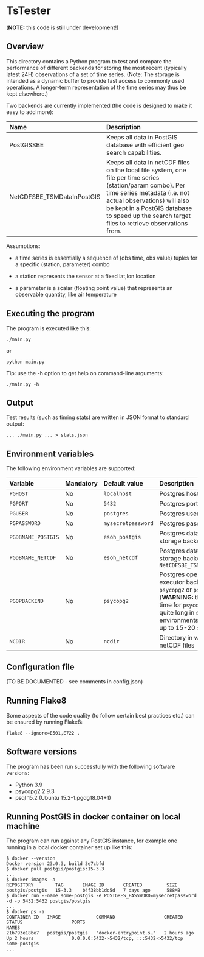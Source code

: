 # TsTester

(**NOTE:** this code is still under development!)

## Overview

This directory contains a Python program to test and compare the performance of different backends
for storing the most recent (typically latest 24H) observations of a set of time series.
(Note: The storage is intended as a dynamic buffer to provide fast access to commonly used
operations. A longer-term representation of the time series may thus be kept elsewhere.)

Two backends are currently implemented (the code is designed to make it easy to add more):

Name | Description
:--  | :--
PostGISSBE | Keeps all data in PostGIS database with efficient geo search capabilities.
NetCDFSBE_TSMDataInPostGIS | Keeps all data in netCDF files on the local file system, one file per time series (station/param combo). Per time series metadata (i.e. not actual observations) will also be kept in a PostGIS database to speed up the search target files to retrieve observations from.

Assumptions:

- a time series is essentially a sequence of (obs time, obs value) tuples for a specific
  (station, parameter) combo

- a station represents the sensor at a fixed lat,lon location

- a parameter is a scalar (floating point value) that represents an observable quantity,
  like air temperature

## Executing the program

The program is executed like this:

```text
./main.py
```

or

```text
python main.py
```

Tip: use the -h option to get help on command-line arguments:

```text
./main.py -h
```

## Output

Test results (such as timing stats) are written in JSON format to standard output:

```text
... ./main.py ... > stats.json
```

## Environment variables

The following environment variables are supported:

Variable | Mandatory | Default value | Description
:--      | :--       | :--           | :--
`PGHOST`           | No  | `localhost`        | Postgres host
`PGPORT`           | No  | `5432`             | Postgres port number
`PGUSER`           | No  | `postgres`         | Postgres user name
`PGPASSWORD`       | No  | `mysecretpassword` | Postgres password
`PGDBNAME_POSTGIS` | No  | `esoh_postgis`     | Postgres database name for storage backend `PostGISSBE`
`PGDBNAME_NETCDF`  | No  | `esoh_netcdf`      | Postgres database name for storage backend `NetCDFSBE_TSMDataInPostGIS`
`PGOPBACKEND`      | No  | `psycopg2`         | Postgres operation executor backend, one of `psycopg2` or `psql` (**WARNING:** the connection time for `psycopg2` can be quite long in some environments, sometimes up to 15-20 secs!)
`NCDIR`            | No  | `ncdir`            | Directory in which to keep netCDF files

## Configuration file

(TO BE DOCUMENTED - see comments in config.json)

## Running Flake8

Some aspects of the code quality (to follow certain best practices etc.) can be ensured by
running Flake8:

```text
flake8 --ignore=E501,E722 .
```

## Software versions

The program has been run successfully with the following software versions:

- Python 3.9
- psycopg2 2.9.3
- psql 15.2 (Ubuntu 15.2-1.pgdg18.04+1)


## Running PostGIS in docker container on local machine

The program can run against any PostGIS instance, for example one running in a local docker
container set up like this:

```text
$ docker --version
Docker version 23.0.3, build 3e7cbfd
$ docker pull postgis/postgis:15-3.3
...
$ docker images -a
REPOSITORY        TAG       IMAGE ID       CREATED         SIZE
postgis/postgis   15-3.3    b4f38bb1dc5d   7 days ago      588MB
$ docker run --name some-postgis -e POSTGRES_PASSWORD=mysecretpassword -d -p 5432:5432 postgis/postgis
...
$ docker ps -a
CONTAINER ID   IMAGE             COMMAND                  CREATED       STATUS                  PORTS                                       NAMES
21b793e18be7   postgis/postgis   "docker-entrypoint.s…"   2 hours ago   Up 2 hours              0.0.0.0:5432->5432/tcp, :::5432->5432/tcp   some-postgis
...
```
